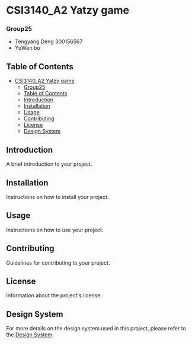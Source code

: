 # CSI3140_A2 Yatzy game
### Group25
* Tengyang Deng 300156567
* YuWen bo 

## Table of Contents

- [CSI3140\_A2 Yatzy game](#csi3140_a2-yatzy-game)
    - [Group25](#group25)
  - [Table of Contents](#table-of-contents)
  - [Introduction](#introduction)
  - [Installation](#installation)
  - [Usage](#usage)
  - [Contributing](#contributing)
  - [License](#license)
  - [Design System](#design-system)

## Introduction

A brief introduction to your project.

## Installation

Instructions on how to install your project.

## Usage

Instructions on how to use your project.

## Contributing

Guidelines for contributing to your project.

## License

Information about the project's license.

## Design System

For more details on the design system used in this project, please refer to the [Design System](/docs/design_system.md).